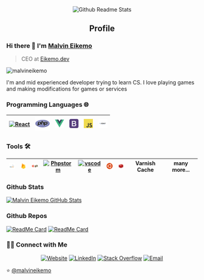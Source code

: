 <p align="center">
 <img width="100px" src="https://avatars.githubusercontent.com/u/110741652?v=4" align="center" alt="Github Readme Stats" />
 <h2 align="center">Profile</h2>
</p>

### Hi there 👋 I'm [Malvin Eikemo](https://eikemo.dev)
> CEO at [Eikemo.dev](https://eikemo.dev)


<img src="https://komarev.com/ghpvc/?username=malvineikemo" alt="malvineikemo" />

<div>
 <p>
 I'm and mid experienced developer trying to learn CS. I love playing games and making modifications for games or services
</p>
</div>

### Programming Languages 🌐

| [<img src="https://raw.githubusercontent.com/yurijserrano/Github-Profile-Readme-Logos/042e36c55d4d757621dedc4f03108213fbb57ec4/frameworks/react.svg" alt="React" width="24">](https://react.dev/) | [<img src="https://raw.githubusercontent.com/github/explore/80688e429a7d4ef2fca1e82350fe8e3517d3494d/topics/php/php.png" alt="php" width="38">](https://php.net/)  | [<img src="https://raw.githubusercontent.com/github/explore/80688e429a7d4ef2fca1e82350fe8e3517d3494d/topics/vue/vue.png" alt="Vue" width="24">](https://vuejs.org/)  |  [<img src="https://raw.githubusercontent.com/github/explore/80688e429a7d4ef2fca1e82350fe8e3517d3494d/topics/bootstrap/bootstrap.png" alt="Bootstrap" width="24">](https://getbootstrap.com/) |  [<img src="https://raw.githubusercontent.com/github/explore/80688e429a7d4ef2fca1e82350fe8e3517d3494d/topics/javascript/javascript.png" alt="jQuery" width="24">](https://jquery.com/) | [<img src="https://raw.githubusercontent.com/github/explore/80688e429a7d4ef2fca1e82350fe8e3517d3494d/topics/jquery/jquery.png" alt="jQuery" width="24">](https://jquery.com/)
|---|---|---|---|---|---|
 
### Tools 🛠️

| [<img src="https://raw.githubusercontent.com/github/explore/80688e429a7d4ef2fca1e82350fe8e3517d3494d/topics/mysql/mysql.png" alt="mysql" width="24">](https://www.mysql.com/) |  [<img src="https://raw.githubusercontent.com/github/explore/80688e429a7d4ef2fca1e82350fe8e3517d3494d/topics/firebase/firebase.png" alt="firebase" width="24">](https://firebase.google.com/) | [<img src="https://raw.githubusercontent.com/github/explore/80688e429a7d4ef2fca1e82350fe8e3517d3494d/topics/git/git.png" alt="Git" width="24">](https://git-scm.com/) |  [<img src="https://logonoid.com/images/phpstorm-logo.png" alt="Phpstorm" width="24">](https://www.jetbrains.com/phpstorm/) | [<img src="https://upload.wikimedia.org/wikipedia/commons/thumb/2/2d/Visual_Studio_Code_1.18_icon.svg/1200px-Visual_Studio_Code_1.18_icon.svg.png" alt="vscode" width="24">](https://code.visualstudio.com/) | [<img src="https://raw.githubusercontent.com/github/explore/80688e429a7d4ef2fca1e82350fe8e3517d3494d/topics/ubuntu/ubuntu.png" alt="Ubuntu" width="24">](https://ubuntu.com/)  |  [<img src="https://raw.githubusercontent.com/github/explore/80688e429a7d4ef2fca1e82350fe8e3517d3494d/topics/redis/redis.png" alt="Redis" width="24">](https://redis.io/) | Varnish Cache | many more...
|---|---|---|---|---|---|---|---|---|

### Github Stats

[![Malvin Eikemo GitHub Stats](https://github-readme-stats.vercel.app/api?username=malvineikemo&show_icons=true&count_private=true)](https://github.com/malvineikemo)

### Github Repos

[![ReadMe Card](https://github-readme-stats.vercel.app/api/pin/?username=malvineikemo&repo=&show_owner=true)](https://github.com/malvineikemo/ungsveio)
[![ReadMe Card](https://github-readme-stats.vercel.app/api/pin/?username=malvineikemo&repo=&show_owner=true)](https://github.com/malvineikemo/minetd)

<h3> 🤝🏻 Connect with Me </h3>

<p align="center">
<a href="https://eikemo.dev" target="_blank"><img alt="Website" src="https://img.shields.io/badge/Website-eikemo.dev.np-blue?style=flat&logo=google-chrome"></a>
<a href="https://www.linkedin.com/in/malvineikemo/" target="_blank"><img alt="LinkedIn" src="https://img.shields.io/badge/LinkedIn-@malvineikemo-blue?style=flat&logo=linkedin"></a>
<a href="https://stackoverflow.com/users/23991195/malvin-eikemo?tab=profile" target="_blank"><img alt="Stack Overflow" src="https://img.shields.io/badge/Stackoverflow-Malvin%20Eikemo-blue?style=flat&logo=stackoverflow"></a>
<a href="mailto:malvin.se.ei@gmail.com"><img alt="Email" src="https://img.shields.io/badge/Email-malvin.se.ei@gmail.com-blue?style=flat&logo=gmail"></a>
</p>


⭐️ [@malvineikemo](https://github.com/malvineikemo)
